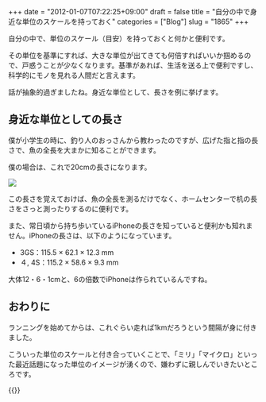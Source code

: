 +++
date = "2012-01-07T07:22:25+09:00"
draft = false
title = "自分の中で身近な単位のスケールを持っておく"
categories = ["Blog"]
slug = "1865"
+++

自分の中で、単位のスケール（目安）を持っておくと何かと便利です。

その単位を基準にすれば、大きな単位が出てきても何倍すればいいか掴めるので、戸惑うことが少なくなります。基準があれば、生活を送る上で便利ですし、科学的にモノを見れる人間だと言えます。

話が抽象的過ぎましたね。身近な単位として、長さを例に挙げます。

## 身近な単位としての長さ

僕が小学生の時に、釣り人のおっさんから教わったのですが、広げた指と指の長さで、魚の全長を大まかに知ることができます。

僕の場合は、これで20cmの長さになります。

![](/images/2012/01/1865_1.jpg)

この長さを覚えておけば、魚の全長を測るだけでなく、ホームセンターで机の長さをさっと測ったりするのに便利です。

また、常日頃から持ち歩いているiPhoneの長さを知っていると便利かも知れません。iPhoneの長さは、以下のようになっています。


* 3GS：115.5 × 62.1 × 12.3 mm 
* ４, 4S：115.2 × 58.6 × 9.3 mm


大体12・6・1cmと、6の倍数でiPhoneは作られているんですね。

## おわりに

ランニングを始めてからは、これぐらい走れば1kmだろうという間隔が身に付きました。

こういった単位のスケールと付き合っていくことで、「ミリ」「マイクロ」といった最近話題になった単位のイメージが湧くので、嫌わずに親しんでいきたいところです。

{{<app id="423773637" title="Sense 体内感覚 1.1.1（無料）" src="http://a4.mzstatic.com/us/r1000/003/Purple/93/b9/1c/mzl.mvccwrtg.100x100-75.png">}}
